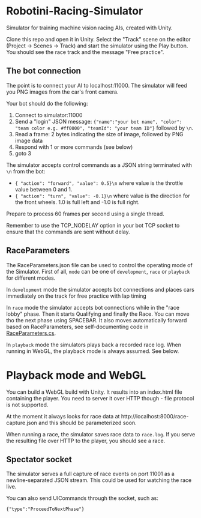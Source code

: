 # Robotini-Racing-Simulator

Simulator for training machine vision racing AIs, created with Unity.

Clone this repo and open it in Unity. Select the "Track" scene on the editor (Project -> Scenes -> Track) and start the simulator using the Play button. You should see the race track and the message "Free practice".

## The bot connection

The point is to connect your AI to localhost:11000. The simulator will feed you PNG images from the car's front camera.

Your bot should do the following:

1. Connect to simulator:11000
2. Send a "login" JSON message: `{"name":"your bot name", "color": "team color e.g. #ff0000", "teamId": "your team ID"}` followed by `\n`.
3. Read a frame: 2 bytes indicating the size of image, followed by PNG image data
4. Respond with 1 or more commands (see below)
5. goto 3

The simulator accepts control commands as a JSON string terminated with `\n` from the bot:

- `{ "action": "forward", "value": 0.5}\n` where value is the throttle value between 0 and 1.
- `{ "action": "turn", "value": -0.1}\n` where value is the direction for the front wheels. 1.0 is full left and -1.0 is full right. 

Prepare to process 60 frames per second using a single thread.

Remember to use the TCP_NODELAY option in your bot TCP socket to ensure that the commands are sent without delay.

## RaceParameters

The RaceParameters.json file can be used to control the operating mode of the Simulator. First of all, `mode` can be one of `development`, `race` or `playback` for different modes.

In `development` mode the simulator accepts bot connections and places cars immediately on the track for free practice with lap timing

In `race` mode the simulator accepts bot connections while in the "race lobby" phase. Then it starts Qualifying and finally the Race. You can move tho the next phase using SPACEBAR. 
It also moves automatically forward based on RaceParameters, see self-documenting code in [RaceParameters.cs](Assets/Scripts/RaceParameters.cs).

In `playback` mode the simulators plays back a recorded race log. When running in WebGL, the playback mode is always assumed. See below.

# Playback mode and WebGL

You can build a WebGL build with Unity. It results into an index.html file containing the player. You need to server it over HTTP though - file protocol is not supported.

At the moment it always looks for race data at http://localhost:8000/race-capture.json and this should be parameterized soon.

When running a race, the simulator saves race data to `race.log`. If you serve the resulting file over HTTP to the player, you should see a race.

## Spectator socket

The simulator serves a full capture of race events on port 11001 as a newline-separated JSON stream. This could be used for watching the race live.

You can also send UICommands through the socket, such as:

    {"type":"ProceedToNextPhase"}
